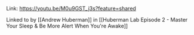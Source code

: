 Link: https://youtu.be/M0u9GST_j3s?feature=shared

Linked to by [[Andrew Huberman]] in [[Huberman Lab Episode 2 - Master Your Sleep & Be More Alert When You're Awake]]